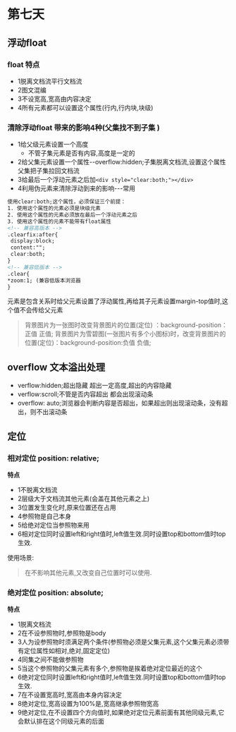 # 第七天
## 浮动float
### float 特点
- 1脱离文档流平行文档流
- 2图文混编
- 3不设宽高,宽高由内容决定
- 4所有元素都可以设置这个属性(行内,行内块,块级)

### 清除浮动float 带来的影响4种(父集找不到子集 )
- 1给父级元素设置一个高度
    - 不管子集元素是否有内容,高度是一定的
- 2给父集元素设置一个属性--overflow:hidden;子集脱离文档流,设置这个属性父集把子集拉回文档流
- 3给最后一个浮动元素之后加`<div style="clear:both;"></div>`
- 4利用伪元素来清除浮动到来的影响---常用

``` html
使用clear:both;这个属性，必须保证三个前提：
1. 使用这个属性的元素必须是块级元素
2. 使用这个属性的元素必须放在最后一个浮动元素之后
3. 使用这个属性的元素不能带有float属性
<!-- 兼容高版本 -->
.clearfix:after{
 display:block;
 content:"";
 clear:both;
}
<!-- 兼容低版本 -->
.clear{
*zoom:1; (兼容低版本浏览器
}
```

元素是包含关系时给父元素设置了浮动属性,再给其子元素设置margin-top值时,这个值不会传给父元素
> 背景图片为一张图时改变背景图片的位置(定位) ：background-position：正值 正值;
> 背景图片为雪碧图(一张图片有多个小图标)时，改变背景图片的位置(定位)：background-position:负值 负值;

## overflow 文本溢出处理
- verflow:hidden;超出隐藏 超出一定高度,超出的内容隐藏
- verflow:scroll;不管是否内容超出 都会出现滚动条
- overflow: auto;浏览器会判断内容是否超出，如果超出则出现滚动条，没有超出，则不出滚动条

##  定位
### 相对定位 position: relative;
**特点**
- 1不脱离文档流
- 2层级大于文档流其他元素(会盖在其他元素之上)
- 3位置发生变化时,原来位置还在占用
- 4参照物是自己本身
- 5给绝对定位当参照物来用
- 6相对定位同时设置left和right值时,left值生效.同时设置top和bottom值时top生效.

使用场景:
> 在不影响其他元素,又改变自己位置时可以使用.

### 绝对定位  position: absolute;
**特点**
- 1脱离文档流
- 2在不设参照物时,参照物是body
- 3人为设参照物时须满足两个条件(参照物必须是父集元素,这个父集元素必须带有定位属性如相对,绝对,固定定位)
- 4同集之间不能做参照物
- 5当这个参照物的父集元素有多个,参照物是挨着绝对定位最近的这个
- 6绝对定位同时设置left和right值时,left值生效.同时设置top和bottom值时top生效.
- 7在不设置宽高时,宽高由本身内容决定
- 8绝对定位,宽高设置为100%是,宽高继承参照物宽高
- 9绝对定位,在不设置四个方向值时,如果绝对定位元素前面有其他同级元素,它会默认排在这个同级元素的后面
